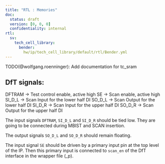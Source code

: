 ```yaml
---
title: "RTL : Memories"
doc:
  status: draft
  version: [0, 0, 0]
  confidentiality: internal
rtl:
  sv:
    tech_cell_library:
      bender:
        hw/ip/tech_cell_library/default/rtl/Bender.yml
---
```


TODO(@wolfgang.roenninger): Add documentation for tc_sram

## DfT signals:
DFTRAM -> Test control enable, active high
SE     -> Scan enable, active high
SI_D_L -> Scan Input for the lower half DI
SO_D_L -> Scan Output for the lower half DI
SI_D_R -> Scan Input for the upper half DI
SO_D_R -> Scan Output for the upper half DI

The input signals `DFTRAM`, `SI_D_L` and `SI_D_R` should be tied low.
They are going to be connected during MBIST and SCAN insertion.

The output signals `SO_D_L` and `SO_D_R` should remain floating.

The input signal `SE` should be driven by a primary input pin at the top level of the IP.
Then this primary input is connected to `scan_en` of the DfT interface in the wrapper file (_p).
